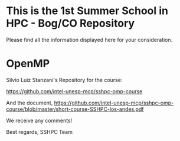 # This is the 1st Summer School in HPC - Bog/CO Repository

Please find all the information displayed here for your consideration.

# OpenMP

Silvio Luiz Stanzani's Repository for the course:

https://github.com/intel-unesp-mcp/sshpc-omp-course

And the document, https://github.com/intel-unesp-mcp/sshpc-omp-course/blob/master/short-course-SSHPC-los-andes.pdf

We receive any comments!

Best regards,
SSHPC Team

